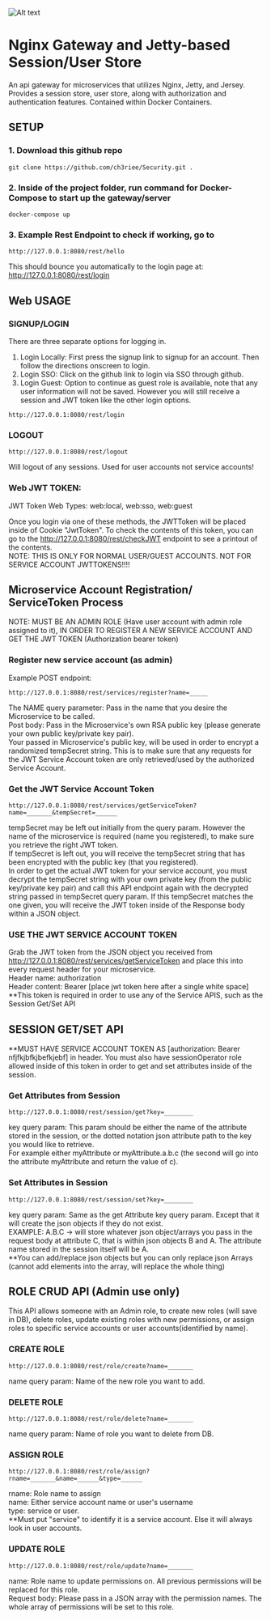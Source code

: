 
![Alt text](diagram.png?raw=true "Request Class Path Diagram")

# Nginx Gateway and Jetty-based Session/User Store
An api gateway for microservices that utilizes Nginx, Jetty, and Jersey. Provides a session store, user store, along with 
authorization and authentication features. Contained within Docker Containers.
## SETUP
### 1. Download this github repo
```
git clone https://github.com/ch3riee/Security.git .
```
### 2. Inside of the project folder, run command for Docker-Compose to start up the gateway/server
```
docker-compose up
```
### 3. Example Rest Endpoint to check if working, go to
```
http://127.0.0.1:8080/rest/hello
```
This should bounce you automatically to the login page at: http://127.0.0.1:8080/rest/login
## Web USAGE
### SIGNUP/LOGIN
There are three separate options for logging in. 
1) Login Locally: First press the signup link to signup for an account. Then follow the directions onscreen to login.
2) Login SSO: Click on the github link to login via SSO through github. 
3) Login Guest: Option to continue as guest role is available, note that any user information will not be saved. However
you will still receive a session and JWT token like the other login options.
```
http://127.0.0.1:8080/rest/login
```
### LOGOUT
```
http://127.0.0.1:8080/rest/logout
```
Will logout of any sessions. Used for user accounts not service accounts!
### Web JWT TOKEN:
JWT Token Web Types: web:local, web:sso, web:guest <br/>

Once you login via one of these methods, the JWTToken will be placed inside of Cookie "JwtToken". To check the contents of
this token, you can go to the http://127.0.0.1:8080/rest/checkJWT endpoint to see a printout of the contents.  <br/>
NOTE: THIS IS ONLY FOR NORMAL USER/GUEST ACCOUNTS. NOT FOR SERVICE ACCOUNT JWTTOKENS!!!! <br/>
## Microservice Account Registration/ ServiceToken Process
NOTE: MUST BE AN ADMIN ROLE (Have user account with admin role assigned to it), IN ORDER TO REGISTER A NEW SERVICE ACCOUNT AND GET THE JWT TOKEN (Authorization bearer token)
### Register new service account (as admin)
Example  POST endpoint:
```
http://127.0.0.1:8080/rest/services/register?name=_____
```
The NAME query parameter: Pass in the name that you desire the Microservice to be called.<br/>
Post body: Pass in the Microservice's own RSA public key (please generate your own public key/private key pair). <br/>
Your passed in Microservice's public key, will be used in order to encrypt a randomized tempSecret string. This is to make sure that any requests for the JWT Service Account token are only retrieved/used by the authorized Service Account. <br/>
### Get the JWT Service Account Token
```
http://127.0.0.1:8080/rest/services/getServiceToken?name=_______&tempSecret=______
```
  tempSecret may be left out initially from the query param. However the name of the microservice is required (name you registered), to make sure you retrieve the right JWT token. <br/>
  If tempSecret is left out, you will receive the tempSecret string that has been encrypted with the public key (that you registered). <br/>
  In order to get the actual JWT token for your service account, you must decrypt the tempSecret string with your own private key (from the public key/private key pair) and call this API endpoint again with the decrypted string passed in tempSecret query param. If this tempSecret matches the one given, you will receive the JWT token inside of the Response body within a JSON object. 

### USE THE JWT SERVICE ACCOUNT TOKEN
  Grab the JWT token from the JSON object you received from http://127.0.0.1:8080/rest/services/getServiceToken and place this into every
request header for your microservice. <br/>
Header name: authorization  
Header content: Bearer [place jwt token here after a single white space]  
**This token is required in order to use any of the Service APIS, such as the Session Get/Set API

## SESSION GET/SET API
**MUST HAVE SERVICE ACCOUNT TOKEN AS [authorization: Bearer nfjfkjbfkjbefkjebf] in header. You must also have sessionOperator role allowed inside of this token in order to get and set attributes inside of the session.
### Get Attributes from Session
```
http://127.0.0.1:8080/rest/session/get?key=________
```
key query param: This param should be either the name of the attribute stored in the session, or the dotted notation json attribute path to the key you would like to retrieve. <br/>
For example either myAttribute or myAttribute.a.b.c (the second will go into the attribute myAttribute and return the value of c). 

### Set Attributes in Session
```
http://127.0.0.1:8080/rest/session/set?key=________
```
key query param: Same as the get Attribute key query param. Except that it will create the json objects if they do not exist. <br/>
EXAMPLE: A.B.C -> will store whatever json object/arrays you pass in the request body at attribute C, that is within json objects B and A. The attribute name stored in the session itself will be A. <br/>
**You can add/replace json objects but you can only replace json Arrays (cannot add elements into the array, will replace the whole thing)

## ROLE CRUD API (Admin use only)
This API allows someone with an Admin role, to create new roles (will save in DB), delete roles, update existing roles with new permissions, or assign roles to specific service accounts or user accounts(identified by name).
### CREATE ROLE
```
http://127.0.0.1:8080/rest/role/create?name=_______
```
name query param: Name of the new role you want to add. 
### DELETE ROLE
```
http://127.0.0.1:8080/rest/role/delete?name=_______
```
name query param: Name of role you want to delete from DB.
### ASSIGN ROLE
```
http://127.0.0.1:8080/rest/role/assign?rname=_______&name=______&type=______
```
rname: Role name to assign  <br/>
name: Either service account name or user's username <br/>
type: service or user. <br/> **Must put "service" to identify it is a service account. Else it will always look in user accounts.
### UPDATE ROLE
``` 
http://127.0.0.1:8080/rest/role/update?name=_______
```
name: Role name to update permissions on. All previous permissions will be replaced for this role. <br/>
Request body: Please pass in a JSON array with the permission names. The whole array of permissions will be set to this role. <br/>


